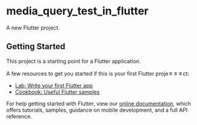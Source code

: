 # media_query_test_in_flutter

A new Flutter project.

## Getting Started

This project is a starting point for a Flutter application.

A few resources to get you started if this is your first Flutter projeㅎㅎㅎct:

- [Lab: Write your first Flutter app](https://flutter.dev/docs/get-started/codelab)
- [Cookbook: Useful Flutter samples](https://flutter.dev/docs/cookbook)

For help getting started with Flutter, view our
[online documentation](https://flutter.dev/docs), which offers tutorials,
samples, guidance on mobile development, and a full API reference.
